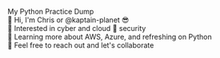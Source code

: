 My Python Practice Dump <br>
:wave: Hi, I'm Chris or @kaptain-planet :sunglasses: <br>
:eyes: Interested in cyber and cloud :thought_balloon: security <br>
:seedling: Learning more about AWS, Azure, and refreshing on Python <br>
:clap: Feel free to reach out and let's collaborate 
